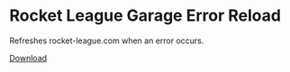 # Rocket League Garage Error Reload

Refreshes rocket-league.com when an error occurs.

[Download](https://raw.githubusercontent.com/OpenByteDev/Userscripts/master/Rocket_League_Garage_Error_Reload/Rocket_League_Garage_Error_Reload.user.js)
